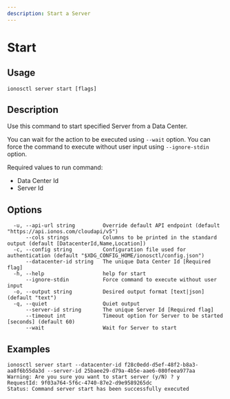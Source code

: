 ```yaml
---
description: Start a Server
---
```


# Start

## Usage

```text
ionosctl server start [flags]
```

## Description

Use this command to start specified Server from a Data Center.

You can wait for the action to be executed using `--wait` option. You can force the command to execute without user input using `--ignore-stdin` option.

Required values to run command:

* Data Center Id
* Server Id

## Options

```text
  -u, --api-url string         Override default API endpoint (default "https://api.ionos.com/cloudapi/v5")
      --cols strings           Columns to be printed in the standard output (default [DatacenterId,Name,Location])
  -c, --config string          Configuration file used for authentication (default "$XDG_CONFIG_HOME/ionosctl/config.json")
      --datacenter-id string   The unique Data Center Id [Required flag]
  -h, --help                   help for start
      --ignore-stdin           Force command to execute without user input
  -o, --output string          Desired output format [text|json] (default "text")
  -q, --quiet                  Quiet output
      --server-id string       The unique Server Id [Required flag]
      --timeout int            Timeout option for Server to be started [seconds] (default 60)
      --wait                   Wait for Server to start
```

## Examples

```text
ionosctl server start --datacenter-id f28c0edd-d5ef-48f2-b8a3-aa8f6b55da3d --server-id 25baee29-d79a-4b5e-aae6-080feea977aa
Warning: Are you sure you want to start server (y/N) ? y
RequestId: 9f03a764-5f6c-4740-87e2-d9e9589265dc
Status: Command server start has been successfully executed
```

